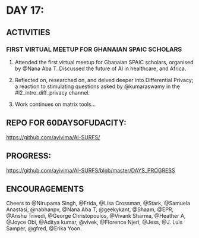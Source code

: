 

DAY 17:
=======

ACTIVITIES
---------------------------------------------------------------------------------------------------------------
### FIRST VIRTUAL MEETUP FOR GHANAIAN SPAIC SCHOLARS

1. Attended the first virtual meetup for Ghanaian SPAIC scholars, organised by @Nana Aba T. 
Discussed the future of AI in healthcare, and Africa.

2. Reflected on, researched on, and delved deeper into Differential Privacy; a reaction to stimulating questions asked by @kumaraswamy in the 
#l2_intro_diff_privacy channel.

3. Work continues on matrix tools...



REPO FOR 60DAYSOFUDACITY:
-------------------------
https://github.com/ayivima/AI-SURFS/

PROGRESS:
---------
https://github.com/ayivima/AI-SURFS/blob/master/DAYS_PROGRESS


ENCOURAGEMENTS
--------------
Cheers to @Nirupama Singh, @Frida, @Lisa Crossman, @Stark, @Samuela Anastasi, @nabhanpv, @Nana Aba T, @geekykant, @Shaam, @EPR, @Anshu Trivedi, @George Christopoulos, @Vivank Sharma, @Heather A, @Joyce Obi, @Aditya kumar, @vivek, @Florence Njeri, @Jess, @J. Luis Samper, @gfred, @Erika Yoon.
